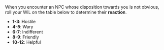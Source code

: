 When you encounter an NPC whose disposition towards you is not obvious, roll your WIL on the table below to determine their **reaction**. 

- **1-3**: Hostile
- **4-5**: Wary
- **6-7**: Indifferent
- **8-9**: Friendly
- **10-12**: Helpful